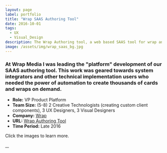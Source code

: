 ```yaml
---
layout: page
label: portfolio
title: "Wrap SAAS Authoring Tool"
date: 2016-10-01
tags:
  - UX
  - Visual_Design
description: The Wrap Authoring tool, a web based SAAS tool for wrap and card creation.
image: /assets/img/wrap_saas_bg.jpg
---
```


### At Wrap Media I was leading the "platform" development of our SAAS authoring tool. This work was geared towards system integrators and other technical implementation users who needed the power of automation to create thousands of cards and wraps on demand. 


+ **Role:** VP Product Platform
+ **Team Size:** (5-8) 2 Creative Technologists (creating custom client components), 3 UX Designers, 3 Visual Designers 
+ **Company:** [Wrap](https://wrap.co/)
+ **URL:** [Wrap Authoring Tool](https://authoring.wrap.co/)
+ **Time Period:** Late 2016

Click the images to learn more. 

<a href="/assets/img/wrap_saas_img4.jpg" data-fancybox="gallery" data-caption="Large poster format I created to help socialize a new approach to automated card creation. Large scale representations of complex user flows are key for helping gain internal buy in and consensus on new ideas. ">
  <img src="/assets/img/wrap_saas_img4.jpg" alt="" />
</a>

<a href="/assets/img/wrap_saas_img1.jpg" data-fancybox="gallery" data-caption="Screenshot: Main wrap view showing both manually created Wraps as well as Wraps that were used in personalization (the lightning bolt sign).">
  <img src="/assets/img/wrap_saas_img1.jpg" alt="" />
</a>

<a href="/assets/img/wrap_saas_img2.jpg" data-fancybox="gallery" data-caption="Screenshot: Editing of bound data tokens.">
  <img src="/assets/img/wrap_saas_img2.jpg" alt="" />
</a>

<a href="/assets/img/wrap_saas_img3.jpg" data-fancybox="gallery" data-caption="Screenshot: Card collection screen. Collections are how users can create, group and search 1000s of cards easily with tagging.">
  <img src="/assets/img/wrap_saas_img3.jpg" alt="" />
</a>